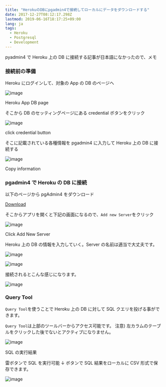 ```yaml
---
title: "HerokuのDBにpgadmin4で接続してローカルにデータをダウンロードする"
date: 2017-12-27T08:12:17.298Z
lastmod: 2019-06-16T18:17:25+09:00
lang: ja
tags:
  - Heroku
  - Postgresql
  - Development
---
```


pyadmin4 で Heroku 上の DB に接続する記事が日本語になかったので、メモ

### 接続前の準備

Heroku にログインして、対象の App の DB のページへ

![image](/posts/2017-12-27/images/1.png)

Heroku App DB page

そこから DB のセッティングページにある credential ボタンをクリック

![image](/posts/2017-12-27/images/2.png)

click credential button

そこに記載されている各種情報を pgadmin4 に入力して Heroku 上の DB に接続する

![image](/posts/2017-12-27/images/3.png)

Copy information

### pgadmin4 で Heroku の DB に接続

以下のページから pgAdmin4 をダウンロード

[Download](https://www.pgadmin.org/download/)

そこからアプリを開くと下記の画面になるので、`Add new Server`をクリック

![image](/posts/2017-12-27/images/4.png)

Click Add New Server

Heroku 上の DB の情報を入力していく。Server の名前は適当で大丈夫です。

![image](/posts/2017-12-27/images/5.png)

![image](/posts/2017-12-27/images/6.png)

接続されるとこんな感じになります。

![image](/posts/2017-12-27/images/7.png)

### Query Tool

`Query Tool`を使うことで Heroku 上の DB に対して SQL クエリを投げる事ができます。

`Query Tool`は上部のツールバーからアクセス可能です。 注意) 左カラムのテーブルをクリックした後でないとアクティブになりません。

![image](/posts/2017-12-27/images/8.png)

SQL の実行結果

雷ボタンで SQL を実行可能 ↓ ボタンで SQL 結果をローカルに CSV 形式で保存できます。

![image](/posts/2017-12-27/images/9.png)
